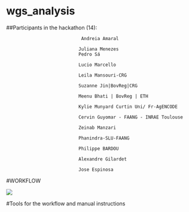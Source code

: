 # wgs_analysis

##Participants in the hackathon (14): 
                                
                                Andreia Amaral

                               Juliana Menezes
                               Pedro Sá
                               
                               Lucio Marcello 
                               
                               Leila Mansouri-CRG
                               
                               Suzanne Jin|BovReg|CRG
                               
                               Meenu Bhati | BovReg | ETH
                               
                               Kylie Munyard Curtin Uni/ Fr-AgENCODE
                               
                               Cervin Guyomar - FAANG - INRAE Toulouse
                               
                               Zeinab Manzari 
                               
                               Phanindra-SLU-FAANG
                               
                               Philippe BARDOU
                               
                               Alexandre Gilardet 
                               
                               Jose Espinosa
                               
                               
     
     
     
#WORKFLOW                         
                               
          
          
 ![](https://github.com/andreiaamaral/wgs_analysis/blob/main/Slide1.jpg)
                                         
                               
     
#Tools for the workflow and manual instructions
     
     
